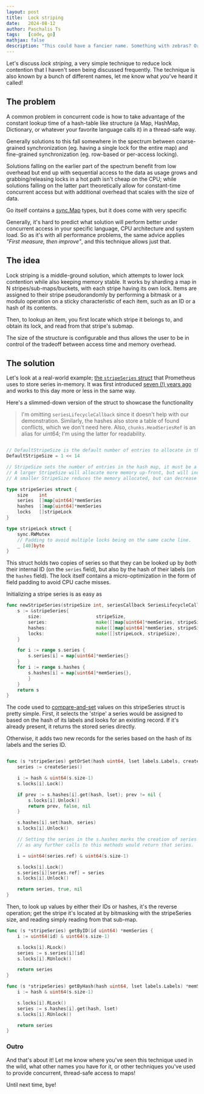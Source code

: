 ```yaml
---
layout: post
title:  Lock striping
date:   2024-08-12
author: Paschalis Ts
tags:   [code, go]
mathjax: false
description: "This could have a fancier name. Something with zebras? Or a race car?"
---
```


Let's discuss *lock striping*, a very simple technique to reduce lock contention that I haven't seen being discussed frequently. The technique is also known by a bunch of different names, let me know what _you_'ve heard it called!

## The problem

A common problem in concurrent code is how to take advantage of the constant lookup time of a hash-table like structure (a Map, HashMap, Dictionary, or whatever your favorite language calls it) in a thread-safe way.

Generally solutions to this fall somewhere in the spectrum between coarse-grained synchronization (eg. having a single lock for the entire map) and fine-grained synchronization (eg. row-based or per-access locking).

Solutions falling on the earlier part of the spectrum benefit from low overhead but end up with sequential access to the data as usage grows and grabbing/releasing locks in a hot path isn't cheap on the CPU; while solutions falling on the latter part theoretically allow for constant-time concurrent access but with  additional overhead that scales with the size of data.

Go itself contains a [sync.Map](https://pkg.go.dev/sync#Map) types, but it does come with very specific 

Generally, it's hard to predict what solution will perform better under concurrent access in your specific language, CPU architecture and system load. So as it's with all performance problems, the same advice applies _"First measure, then improve"_, and this technique allows just that.

## The idea

Lock striping is a middle-ground solution, which attempts to lower lock contention while also keeping memory stable.
It works by sharding a map in N stripes/sub-maps/buckets, with each stripe having its own lock.
Items are assigned to their stripe pseudorandomly by performing a bitmask or a modulo operation on a sticky characteristic of each item, such as an ID or a hash of its contents.

Then, to lookup an item, you first locate which stripe it belongs to, and obtain its lock, and read from that stripe's submap.

The size of the structure is configurable and thus allows the user to be in control of the tradeoff between access time and memory overhead.

## The solution

Let's look at a real-world example; [the `stripeSeries` struct](https://github.com/prometheus/prometheus/blob/5fd66ba8556053545fa1a1525aaaecfefb2c978a/tsdb/head.go#L1849-L1855) that Prometheus uses to store series in-memory. It was first introduced [seven (!) years ago](https://github.com/prometheus/prometheus/commit/c36d574290e378570d778111b99f1b0687168f6c) and works to this day more or less in the same way.

Here's a slimmed-down version of the struct to showcase the functionality

> I'm omitting `seriesLifecycleCallback` since it doesn't help with our demonstration.
> Similarly, the hashes also store a table of found conflicts, which we don't need here.
> Also, `chunks.HeadSeriesRef` is an alias for uint64; I'm using the latter for readability.

```go

// DefaultStripeSize is the default number of entries to allocate in the stripeSeries hash map.
DefaultStripeSize = 1 << 14

// StripeSize sets the number of entries in the hash map, it must be a power of 2.
// A larger StripeSize will allocate more memory up-front, but will increase performance when handling a large number of series.
// A smaller StripeSize reduces the memory allocated, but can decrease performance with large number of series.

type stripeSeries struct {
    size    int
	series  []map[uint64]*memSeries
	hashes  []map[uint64]*memSeries
	locks   []stripeLock
}

type stripeLock struct {
	sync.RWMutex
	// Padding to avoid multiple locks being on the same cache line.
	_ [40]byte
}
```

This struct holds two copies of series so that they can be looked up by _both_ their internal ID (on the `series` field), but also by the hash of their labels (on the `hashes` field). The lock itself contains a micro-optimization in the form of field padding to avoid CPU cache misses.

Initializing a stripe series is as easy as

```go
func newStripeSeries(stripeSize int, seriesCallback SeriesLifecycleCallback) *stripeSeries {
	s := &stripeSeries{
		size:                    stripeSize,
		series:                  make([]map[uint64]*memSeries, stripeSize),
		hashes:                  make([]map[uint64]*memSeries, stripeSize),
		locks:                   make([]stripeLock, stripeSize),
	}

	for i := range s.series {
		s.series[i] = map[uint64]*memSeries{}
	}
	for i := range s.hashes {
		s.hashes[i] = map[uint64]*memSeries{},
		}
	}
	return s
}
```

The code used to [compare-and-set](https://en.wikipedia.org/wiki/Compare-and-swap) values on this stripeSeries struct is pretty simple.
First, it selects the 'stripe' a series would be assigned to based on the hash of its labels and looks for an existing record. If it's already present, it returns the stored series directly.

Otherwise, it adds two new records for the series based on the hash of its labels and the series ID.

```go

func (s *stripeSeries) getOrSet(hash uint64, lset labels.Labels, createSeries func() *memSeries) (*memSeries, bool, error) {
	series := createSeries()

	i := hash & uint64(s.size-1)
	s.locks[i].Lock()

	if prev := s.hashes[i].get(hash, lset); prev != nil {
		s.locks[i].Unlock()
		return prev, false, nil
	}

	s.hashes[i].set(hash, series)
	s.locks[i].Unlock()

	// Setting the series in the s.hashes marks the creation of series
	// as any further calls to this methods would return that series.

	i = uint64(series.ref) & uint64(s.size-1)

	s.locks[i].Lock()
	s.series[i][series.ref] = series
	s.locks[i].Unlock()

	return series, true, nil
}
```

Then, to look up values by either their IDs or hashes, it's the reverse operation; get the stripe it's located at by bitmasking with the stripeSeries size, and reading simply reading from that sub-map.

```go
func (s *stripeSeries) getByID(id uint64) *memSeries {
	i := uint64(id) & uint64(s.size-1)

	s.locks[i].RLock()
	series := s.series[i][id]
	s.locks[i].RUnlock()

	return series
}

func (s *stripeSeries) getByHash(hash uint64, lset labels.Labels) *memSeries {
	i := hash & uint64(s.size-1)

	s.locks[i].RLock()
	series := s.hashes[i].get(hash, lset)
	s.locks[i].RUnlock()

	return series
}
```

### Outro

And that's about it! Let me know where you've seen this technique used in the wild, what other names you have for it, or other techniques you've used to provide concurrent, thread-safe access to maps!

Until next time, bye!
